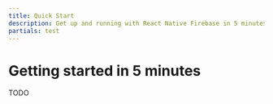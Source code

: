 ```yaml
---
title: Quick Start
description: Get up and running with React Native Firebase in 5 minutes
partials: test
---
```


# Getting started in 5 minutes

TODO
